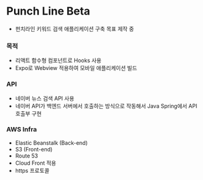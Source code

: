 # Punch Line Beta

- 펀치라인 키워드 검색 애플리케이션 구축 목표 제작 중

### 목적

- 리액트 함수형 컴포넌트로 Hooks 사용
- Expo로 Webview 적용하여 모바일 애플리케이션 빌드

### API

- 네이버 뉴스 검색 API 사용
- 네이버 API가 백엔드 서버에서 호출하는 방식으로 작동해서 Java Spring에서 API 호출부 구현

### AWS Infra

- Elastic Beanstalk (Back-end)
- S3 (Front-end)
- Route 53
- Cloud Front 적용
- https 프로토콜 
